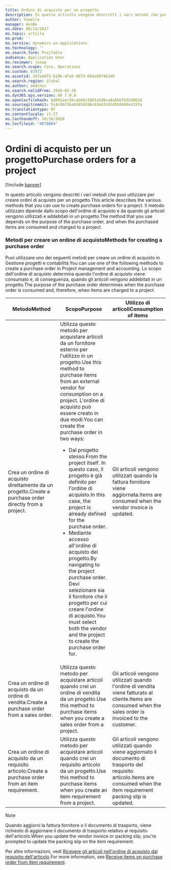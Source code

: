 ```yaml
---
title: Ordini di acquisto per un progetto
description: In questo articolo vengono descritti i vari metodi che puoi utilizzare per creare ordini di acquisto per un progetto. Il metodo utilizzato dipende dallo scopo dell'ordine di acquisto e da quando gli articoli vengono utilizzati e addebitati in un progetto.
author: Yowelle
manager: AnnBe
ms.date: 09/14/2017
ms.topic: article
ms.prod: ''
ms.service: dynamics-ax-applications
ms.technology: ''
ms.search.form: ProjTable
audience: Application User
ms.reviewer: josaw
ms.search.scope: Core, Operations
ms.custom: 83972
ms.assetid: 247e4d72-610b-4fa5-9873-601ed0f4b2d6
ms.search.region: Global
ms.author: andchoi
ms.search.validFrom: 2016-02-28
ms.dyn365.ops.version: AX 7.0.0
ms.openlocfilehash: bd891aec5bcab66c5801a5d9ca8abbbf632d662d
ms.sourcegitcommit: 5c4c9bf3ba018562d6cb3443c01d550489c415fa
ms.translationtype: HT
ms.contentlocale: it-IT
ms.lasthandoff: 10/16/2020
ms.locfileid: "4078864"
---
```

# <a name="purchase-orders-for-a-project"></a><span data-ttu-id="b5671-104">Ordini di acquisto per un progetto</span><span class="sxs-lookup"><span data-stu-id="b5671-104">Purchase orders for a project</span></span>

[!include [banner](../includes/banner.md)]

<span data-ttu-id="b5671-105">In questo articolo vengono descritti i vari metodi che puoi utilizzare per creare ordini di acquisto per un progetto.</span><span class="sxs-lookup"><span data-stu-id="b5671-105">This article describes the various methods that you can use to create purchase orders for a project.</span></span> <span data-ttu-id="b5671-106">Il metodo utilizzato dipende dallo scopo dell'ordine di acquisto e da quando gli articoli vengono utilizzati e addebitati in un progetto.</span><span class="sxs-lookup"><span data-stu-id="b5671-106">The method that you use depends on the purpose of the purchase order, and when the purchased items are consumed and charged to a project.</span></span>

### <a name="methods-for-creating-a-purchase-order"></a><span data-ttu-id="b5671-107">Metodi per creare un ordine di acquisto</span><span class="sxs-lookup"><span data-stu-id="b5671-107">Methods for creating a purchase order</span></span>

<span data-ttu-id="b5671-108">Puoi utilizzare uno dei seguenti metodi per creare un ordine di acquisto in Gestione progetti e contabilità.</span><span class="sxs-lookup"><span data-stu-id="b5671-108">You can use one of the following methods to create a purchase order in Project management and accounting.</span></span> <span data-ttu-id="b5671-109">Lo scopo dell'ordine di acquisto determina quando l'ordine di acquisto viene consumato e, di conseguenza, quando gli articoli vengono addebitati in un progetto.</span><span class="sxs-lookup"><span data-stu-id="b5671-109">The purpose of the purchase order determines when the purchase order is consumed and, therefore, when items are charged to a project.</span></span>

<table>
<colgroup>
<col width="33%" />
<col width="33%" />
<col width="33%" />
</colgroup>
<thead>
<tr class="header">
<th><span data-ttu-id="b5671-110">Metodo</span><span class="sxs-lookup"><span data-stu-id="b5671-110">Method</span></span></th>
<th><span data-ttu-id="b5671-111">Scopo</span><span class="sxs-lookup"><span data-stu-id="b5671-111">Purpose</span></span></th>
<th><span data-ttu-id="b5671-112">Utilizzo di articoli</span><span class="sxs-lookup"><span data-stu-id="b5671-112">Consumption of items</span></span></th>
</tr>
</thead>
<tbody>
<tr class="odd">
<td><span data-ttu-id="b5671-113">Crea un ordine di acquisto direttamente da un progetto.</span><span class="sxs-lookup"><span data-stu-id="b5671-113">Create a purchase order directly from a project.</span></span></td>
<td><span data-ttu-id="b5671-114">Utilizza questo metodo per acquistare articoli da un fornitore esterno per l'utilizzo in un progetto.</span><span class="sxs-lookup"><span data-stu-id="b5671-114">Use this method to purchase items from an external vendor for consumption on a project.</span></span> <span data-ttu-id="b5671-115">L'ordine di acquisto può essere creato in due modi:</span><span class="sxs-lookup"><span data-stu-id="b5671-115">You can create the purchase order in two ways:</span></span>
<ul>
<li><span data-ttu-id="b5671-116">Dal progetto stesso.</span><span class="sxs-lookup"><span data-stu-id="b5671-116">From the project itself.</span></span> <span data-ttu-id="b5671-117">In questo caso, il progetto è già definito per l'ordine di acquisto.</span><span class="sxs-lookup"><span data-stu-id="b5671-117">In this case, the project is already defined for the purchase order.</span></span></li>
<li><span data-ttu-id="b5671-118">Mediante accesso all'ordine di acquisto del progetto.</span><span class="sxs-lookup"><span data-stu-id="b5671-118">By navigating to the project purchase order.</span></span> <span data-ttu-id="b5671-119">Devi selezionare sia il fornitore che il progetto per cui creare l'ordine di acquisto.</span><span class="sxs-lookup"><span data-stu-id="b5671-119">You must select both the vendor and the project to create the purchase order for.</span></span></li>
</ul></td>
<td><span data-ttu-id="b5671-120">Gli articoli vengono utilizzati quando la fattura fornitore viene aggiornata.</span><span class="sxs-lookup"><span data-stu-id="b5671-120">Items are consumed when the vendor invoice is updated.</span></span></td>
</tr>
<tr class="even">
<td><span data-ttu-id="b5671-121">Crea un ordine di acquisto da un ordine di vendita.</span><span class="sxs-lookup"><span data-stu-id="b5671-121">Create a purchase order from a sales order.</span></span></td>
<td><span data-ttu-id="b5671-122">Utilizza questo metodo per acquistare articoli quando crei un ordine di vendita da un progetto.</span><span class="sxs-lookup"><span data-stu-id="b5671-122">Use this method to purchase items when you create a sales order from a project.</span></span></td>
<td><span data-ttu-id="b5671-123">Gli articoli vengono utilizzati quando l'ordine di vendita viene fatturato al cliente.</span><span class="sxs-lookup"><span data-stu-id="b5671-123">Items are consumed when the sales order is invoiced to the customer.</span></span></td>
</tr>
<tr class="odd">
<td><span data-ttu-id="b5671-124">Crea un ordine di acquisto da un requisito articolo.</span><span class="sxs-lookup"><span data-stu-id="b5671-124">Create a purchase order from an item requirement.</span></span></td>
<td><span data-ttu-id="b5671-125">Utilizza questo metodo per acquistare articoli quando crei un requisito articolo da un progetto.</span><span class="sxs-lookup"><span data-stu-id="b5671-125">Use this method to purchase items when you create an item requirement from a project.</span></span></td>
<td><span data-ttu-id="b5671-126">Gli articoli vengono utilizzati quando viene aggiornato il documento di trasporto del requisito articolo.</span><span class="sxs-lookup"><span data-stu-id="b5671-126">Items are consumed when the item requirement packing slip is updated.</span></span></td>
</tr>
</tbody>
</table>

> [!NOTE] 
> <span data-ttu-id="b5671-127">Quando aggiorni la fattura fornitore o il documento di trasporto, viene richiesto di aggiornare il documento di trasporto relativo al requisito dell'articolo.</span><span class="sxs-lookup"><span data-stu-id="b5671-127">When you update the vendor invoice or packing slip, you're prompted to update the packing slip on the item requirement.</span></span>

<span data-ttu-id="b5671-128">Per altre informazioni, vedi [Ricevere gli articoli nell'ordine di acquisto dal requisito dell'articolo](tasks/receive-items-purchase-order-item-requirement.md).</span><span class="sxs-lookup"><span data-stu-id="b5671-128">For more information, see [Receive items on purchase order from item requirement](tasks/receive-items-purchase-order-item-requirement.md).</span></span>

